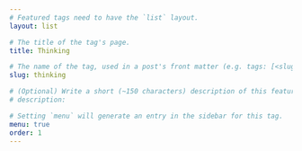 ```yaml
---
# Featured tags need to have the `list` layout.
layout: list

# The title of the tag's page.
title: Thinking

# The name of the tag, used in a post's front matter (e.g. tags: [<slug>]).
slug: thinking

# (Optional) Write a short (~150 characters) description of this featured tag.
# description: 

# Setting `menu` will generate an entry in the sidebar for this tag.
menu: true
order: 1
---
```

